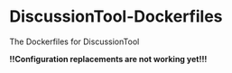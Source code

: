 # DiscussionTool-Dockerfiles

The Dockerfiles for DiscussionTool

**!!Configuration replacements are not working yet!!!**
